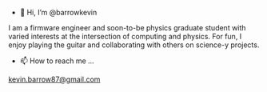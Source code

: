 - 👋 Hi, I’m @barrowkevin

I am a firmware engineer and soon-to-be physics graduate student with varied interests at the intersection of computing
and physics. For fun, I enjoy playing the guitar and collaborating with others on science-y projects.
- 📫 How to reach me ...

kevin.barrow87@gmail.com

<!---
barrowkevin/barrowkevin is a ✨ special ✨ repository because its `README.md` (this file) appears on your GitHub profile.
You can click the Preview link to take a look at your changes.
--->
